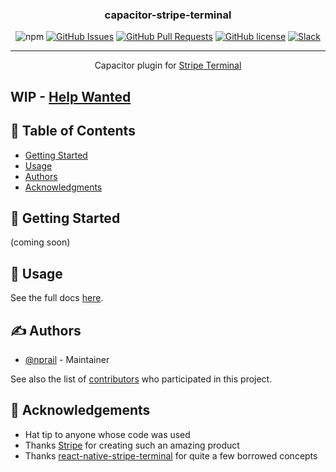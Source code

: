 <h3 align="center">capacitor-stripe-terminal</h3>

<div align="center">

![npm](https://img.shields.io/npm/v/capacitor-stripe-terminal.svg)
[![GitHub Issues](https://img.shields.io/github/issues/eventOneHQ/capacitor-stripe-terminal.svg)](https://github.com/eventOneHQ/capacitor-stripe-terminal/issues)
[![GitHub Pull Requests](https://img.shields.io/github/issues-pr/eventOneHQ/capacitor-stripe-terminal.svg)](https://github.com/eventOneHQ/capacitor-stripe-terminal/pulls)
[![GitHub license](https://img.shields.io/github/license/eventOneHQ/capacitor-stripe-terminal.svg)](https://github.com/eventOneHQ/capacitor-stripe-terminal/blob/master/LICENSE)
[![Slack](https://slack.event1.io/badge.svg)](https://slack.event1.io/)

</div>

---

<p align="center">Capacitor plugin for <a href="https://stripe.com/terminal">Stripe Terminal</a>
</p>

## WIP - [Help Wanted](https://github.com/eventOneHQ/capacitor-stripe-terminal/issues/1)

## 📝 Table of Contents

- [Getting Started](#getting_started)
- [Usage](#usage) <!-- - [Contributing](CONTRIBUTING.md) -->
- [Authors](#authors)
- [Acknowledgments](#acknowledgement)

## 🏁 Getting Started <a name = "getting_started"></a>

(coming soon)

## 🎈 Usage <a name="usage"></a>

See the full docs [here](https://oss.eventone.page/capacitor-stripe-terminal).

## ✍️ Authors <a name = "authors"></a>

- [@nprail](https://github.com/nprail) - Maintainer

See also the list of [contributors](https://github.com/eventOneHQ/capacitor-stripe-terminal/contributors) who participated in this project.

## 🎉 Acknowledgements <a name = "acknowledgement"></a>

- Hat tip to anyone whose code was used
- Thanks [Stripe](https://stripe.com/terminal) for creating such an amazing product
- Thanks [react-native-stripe-terminal](https://github.com/theopolisme/react-native-stripe-terminal) for quite a few borrowed concepts
